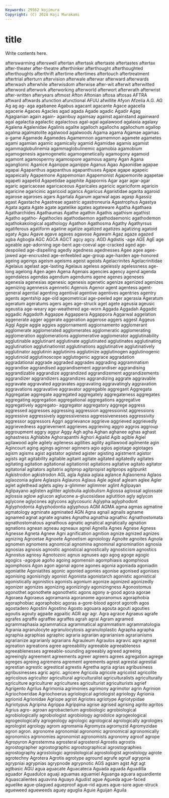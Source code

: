```yaml
---
Keywords: 29562 kojimura
Copyright: (C) 2024 Koji Murakami
---
```


# title

Write contents here.



afterswarming afterswell aftertan aftertask
aftertaste aftertastes aftertax after-theater after-theatre afterthinker afterthought afterthoughted afterthoughts afterthrift
aftertime aftertimes aftertouch aftertreatment aftertrial afterturn aftervision afterwale afterwar afterward
afterwards afterwash afterwhile afterwisdom afterwise after-wit afterwit afterwitted afterword afterwork
afterworking afterworld afterwort afterwrath afterwrist after-written afteryears aftmost Afton Aftonian
aftosa aftosas AFTRA aftward aftwards afunction afunctional AFUU afwillite Afyon
Afzelia A.G. AG Ag ag ag- aga agabanee Agabus agacant
agacante Agace agacella agacerie Agaces Agacles agad agada Agade agadic
Agadir Agag Agagianian again again- againbuy againsay against againstand againward
agal agalactia agalactic agalactous agal-agal agalawood agalaxia agalaxy Agalena Agalenidae
Agalinis agalite agalloch agallochs agallochum agallop agalma agalmatolite agalwood agalwoods
Agama agama Agamae agamas a-game Agamede Agamedes Agamemnon agamemnon agamete
agametes agami agamian agamic agamically agamid Agamidae agamis agamist agammaglobulinemia
agammaglobulinemic agamobia agamobium agamogenesis agamogenetic agamogenetically agamogony agamoid agamont agamospermy
agamospore agamous agamy Agan Agana aganglionic Aganice Aganippe aganippe Aganus
Agao Agaonidae agapae agapai Agapanthus agapanthus agapanthuses Agape agape agapeic
agapeically Agapemone Agapemonian Agapemonist Agapemonite agapetae agapeti agapetid Agapetidae agaphite
Agapornis Agar agar agar-agar agaric agaricaceae agaricaceous Agaricales agaricic agariciform
agaricin agaricine agaricinic agaricoid agarics Agaricus Agaristidae agarita agaroid agarose
agaroses agars Agartala Agarum agarwal agas agasp Agassiz agast Agastache
Agastreae agastric agastroneuria Agastrophus Agastya Agata agata Agate agate agatelike
agates agateware Agatha Agathaea Agatharchides Agathaumas Agathe agathin Agathis agathism
agathist Agatho agatho- Agathocles agathodaemon agathodaemonic agathodemon agathokakological agathology Agathon
Agathosma Agathy Agathyrsus agatiferous agatiform agatine agatize agatized agatizes agatizing
agatoid agaty Agau Agave agave agaves agavose Agawam Agaz agaze
agazed agba Agbogla AGC AGCA AGCT agcy agcy. AGD Agdistis
-age AGE AgE age ageable age-adorning age-bent age-coeval age-cracked aged
age-despoiled age-dispelling agedly agedness agednesses Agee agee agee-jawed age-encrusted age-enfeebled
age-group age-harden age-honored ageing ageings ageism ageisms ageist ageists Agelacrinites
Agelacrinitidae Agelaius agelast age-lasting Agelaus ageless agelessly agelessness age-long agelong
Agen agen Agena Agenais agencies agency agend agenda agendaless agendas
agendum agendums agene agenes ageneses agenesia agenesias agenesic agenesis agenetic
agenize agenized agenizes agenizing agennesis agennetic Agenois Agenor agent agentess
agent-general agential agenting agentival agentive agentives agentries agentry agents agentship
age-old ageometrical age-peeled ager agerasia Ageratum ageratum ageratums agers ages
age-struck aget agete ageusia ageusic ageustia age-weary age-weathered age-worn Aggada
Aggadah Aggadic aggadic Aggadoth Aggappe Aggappera Aggappora Aggarwal aggelation aggenerate
agger aggerate aggeration aggerose aggers aggest Aggeus Aggi Aggie aggie
aggies aggiornamenti aggiornamento agglomerant agglomerate agglomerated agglomerates agglomeratic agglomerating agglomeration
agglomerations agglomerative agglomerator agglutinability agglutinable agglutinant agglutinate agglutinated agglutinates agglutinating
agglutination agglutinationist agglutinations agglutinative agglutinatively agglutinator agglutinin agglutinins agglutinize agglutinogen
agglutinogenic agglutinoid agglutinoscope agglutogenic aggrace aggradation aggradational aggrade aggraded aggrades
aggrading aggrammatism aggrandise aggrandised aggrandisement aggrandiser aggrandising aggrandizable aggrandize aggrandized
aggrandizement aggrandizements aggrandizer aggrandizers aggrandizes aggrandizing aggrate aggravable aggravate aggravated
aggravates aggravating aggravatingly aggravation aggravations aggravative aggravator aggregable aggregant Aggregata
Aggregatae aggregate aggregated aggregately aggregateness aggregates aggregating aggregation aggregational aggregations
aggregative aggregatively aggregato- aggregator aggregatory aggrege aggress aggressed aggresses aggressing
aggression aggressionist aggressions aggressive aggressively aggressiveness aggressivenesses aggressivity aggressor aggressors
Aggri aggrievance aggrieve aggrieved aggrievedly aggrievedness aggrievement aggrieves aggrieving aggro
aggros aggroup aggroupment aggry aggur Aggy Agh agha Aghan aghanee
aghas aghast aghastness Aghlabite Aghorapanthi Aghori Agialid Agib agible Agiel
agilawood agile agilely agileness agilities agility agillawood agilmente agin Agincourt
aging agings aginner aginners agio agios agiotage agiotages agism agisms
agist agistator agisted agister agisting agistment agistor agists agit agitability
agitable agitant agitate agitated agitatedly agitates agitating agitation agitational agitationist
agitations agitative agitato agitator agitatorial agitators agitatrix agitprop agitpropist agitprops
agitpunkt Agkistrodon agkistrodon AGL agla Aglaia aglaia aglance Aglaonema Aglaos
aglaozonia aglare Aglaspis Aglauros Aglaus Agle agleaf agleam aglee Agler
aglet aglethead aglets agley a-glimmer aglimmer aglint Aglipayan Aglipayano aglisten
aglitter aglobulia aglobulism Aglossa aglossal aglossate aglossia aglow aglucon aglucone
a-glucosidase aglutition agly aglycon aglycone aglycones aglycons aglycosuric Aglypha aglyphodont
Aglyphodonta Aglyphodontia aglyphous AGM AGMA agma agmas agmatine agmatology agminate
agminated AGN Agna agnail agnails agname agnamed agnat agnate agnates
Agnatha agnathia agnathic Agnathostomata agnathostomatous agnathous agnatic agnatical agnatically agnation
agnations agnean agneau agneaux agnel Agnella Agnes Agnese Agness Agnesse
Agneta Agnew Agni agnification agnition agnize agnized agnizes agnizing Agnoetae
Agnoete Agnoetism agnoiology Agnoite agnoites Agnola agnomen agnomens agnomical agnomina
agnominal agnomination agnosia agnosias agnosis agnostic agnostical agnostically agnosticism agnostics
Agnostus agnosy Agnotozoic agnus agnuses ago agog agoge agogic agogics
-agogue agoho agoing agomensin agomphiasis agomphious agomphosis Agon agon agonal
agone agones agonia agoniada agoniadin agoniatite Agoniatites agonic agonied agonies
agonise agonised agonises agonising agonisingly agonist Agonista agonistarch agonistic agonistical
agonistically agonistics agonists agonium agonize agonized agonizedly agonizer agonizes agonizing
agonizingly agonizingness Agonostomus agonothet agonothete agonothetic agons agony a-good agora
agorae Agoraea Agoraeus agoramania agoranome agoranomus agoraphobia agoraphobiac agoraphobic agoras
a-gore-blood agorot agoroth agos agostadero Agostini Agostino Agosto agouara agouta
agouti agouties agoutis agouty agpaite agpaitic AGR agr agr. Agra
agrace Agraeus agrafe agrafes agraffe agraffee agraffes agrah agral Agram
agramed agrammaphasia agrammatica agrammatical agrammatism agrammatologia Agrania agranulocyte agranulocytosis agranuloplastic
Agrapha agrapha agraphia agraphias agraphic agraria agrarian agrarianism agrarianisms agrarianize
agrarianly agrarians Agrauleum Agraulos agravic agre agreat agreation agreations agree
agreeability agreeable agreeableness agreeablenesses agreeable-sounding agreeably agreed agreeing agreeingly agreement
agreements agreer agreers agrees agregation agrege agreges agreing agremens agrement
agrements agrest agrestal agrestial agrestian agrestic agrestical agrestis Agretha agria
agrias agribusiness agribusinesses agric agric. agricere Agricola agricole agricolist agricolite
agricolous agricultor agricultural agriculturalist agriculturalists agriculturally agriculture agriculturer agricultures agriculturist
agriculturists agrief Agrigento Agrilus Agrimonia agrimonies agrimony agrimotor agrin Agrinion
Agriochoeridae Agriochoerus agriological agriologist agriology Agrionia agrionid Agrionidae Agriope agriot
Agriotes agriotype Agriotypidae Agriotypus Agripina Agrippa Agrippina agrise agrised agrising
agrito agritos Agrius agro- agroan agrobacterium agrobiologic agrobiological agrobiologically agrobiologist
agrobiology agrodolce agrogeological agrogeologically agrogeology agrologic agrological agrologically agrologies agrologist
agrology agrom agromania Agromyza agromyzid Agromyzidae agron agron. agronome agronomial
agronomic agronomical agronomically agronomics agronomies agronomist agronomists agronomy agroof agrope
Agropyron Agrostemma agrosteral agrosterol Agrostis agrostis agrostographer agrostographic agrostographical agrostographies
agrostography agrostologic agrostological agrostologist agrostology agrote agrotechny Agrotera Agrotis agrotype
aground agrufe agruif agrypnia agrypniai agrypnias agrypnode agrypnotic AGS agsam
agst Agt agt agtbasic AGU agua aguacate Aguacateca Aguada aguada
Aguadilla aguador Aguadulce aguaji aguamas aguamiel Aguanga aguara aguardiente Aguascalientes
aguavina Aguayo Agudist ague Agueda ague-faced aguelike ague-plagued agueproof ague-rid
agues ague-sore ague-struck agueweed agueweeds aguey aguglia Aguie Aguijan Aguila
